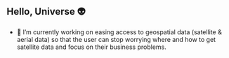 ## Hello, Universe 👽

- 🔭 I’m currently working on easing access to geospatial data (satellite & aerial data) so that the user can stop worrying where and how to get satellite data and focus on their business problems.  

